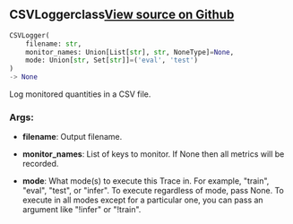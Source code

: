 ## CSVLogger<span class="tag">class</span><a class="sourcelink" href=https://github.com/fastestimator/fastestimator/blob/r1.0/fastestimator/trace/io/csv_logger.py/#L25-L61>View source on Github</a>
```python
CSVLogger(
	filename: str,
	monitor_names: Union[List[str], str, NoneType]=None,
	mode: Union[str, Set[str]]=('eval', 'test')
)
-> None
```
Log monitored quantities in a CSV file.


<h3>Args:</h3>


* **filename**: Output filename.

* **monitor_names**: List of keys to monitor. If None then all metrics will be recorded.

* **mode**: What mode(s) to execute this Trace in. For example, "train", "eval", "test", or "infer". To execute regardless of mode, pass None. To execute in all modes except for a particular one, you can pass an argument like "!infer" or "!train".

